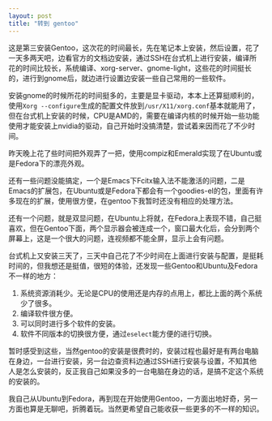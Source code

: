 ```yaml
---
layout: post
title: "转到 gentoo"
---
```

这是第三安装Gentoo，这次花的时间最长，先在笔记本上安装，然后设置，花了一天多两天吧，边看官方的文档边安装，通过SSH在台式机上进行安装，编译所花的时间比较长，系统编译、xorg-server、gnome-light，这些花的时间挺长的，进行到gnome后，就边进行设置边安装一些自己常用的一些软件。

安装gnome的时候所花的时间挺多的，主要是显卡驱动，本本上还算挺顺利的，使用``Xorg --configure``生成的配置文件放到``/usr/X11/xorg.conf``基本就能用了，但在台式机上安装的时候，CPU是AMD的，需要在编译内核的时候开始一些功能使用才能安装上nvidia的驱动，自己开始时没搞清楚，尝试着来因而花了不少时间。

昨天晚上花了些时间把外观弄了一把，使用compiz和Emerald实现了在Ubuntu或是Fedora下的漂亮外观。

还有一些问题没能搞定，一个是Emacs下Fcitx输入法不能激活的问题，二是Emacs的扩展包，在Ubuntu或是Fedora下都会有一个goodies-el的包，里面有许多现在的扩展，使用很方便，在gentoo下我暂时还没有相应的处理方法。

还有一个问题，就是双显问题，在Ubuntu上将就，在Fedora上表现不错，自己挺喜欢，但在Gentoo下面，两个显示器会被连成一个，窗口最大化后，会分到两个屏幕上，这是一个很大的问题，连视频都不能全屏，显示上会有问题。

台式机上又安装三天了，三天中自己花了不少时间在上面进行安装与配置，是挺耗时间的，但我想还是挺值，很短的体验，还发现一些Gentoo和Ubuntu及Fedora不一样的地方：

1. 系统资源消耗少。无论是CPU的使用还是内存的点用上，都比上面的两个系统少了很多。
2. 编译软件很方便。
3. 可以同时进行多个软件的安装。
4. 软件不同版本的切换很方便，通过``eselect``能方便的进行切换。

暂时感受到这些，当然gentoo的安装是很费时的，安装过程也最好是有两台电脑在身边，一台进行安装，另一台边查资料边通过SSH进行安装与设置，不知其他人是怎么安装的，反正我自己如果没多的一台电脑在身边的话，是搞不定这个系统的安装的。

我自己从Ubuntu到Fedora，再到现在开始使用Gentoo，一方面出地好奇，另一方面也算是无聊吧，折腾着玩。当然更希望自己能收获一些更多的不一样的知识。
